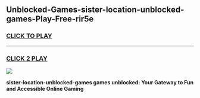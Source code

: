 
## Unblocked-Games-sister-location-unblocked-games-Play-Free-rir5e
<h3>
<a href="https://premium76.site?title=sister-location-unblocked-games&ref=18A">CLICK TO PLAY</a></h3>
<hr>

<h3>
<a href="https://premium76.site?title=sister-location-unblocked-games&ref=18A">CLICK 2 PLAY</a>
  
</h3>

<a href="https://premium76.site?title=sister-location-unblocked-games&ref=18A"><img src="https://clearcache.store/games.png"></a>


**sister-location-unblocked-games games unblocked: Your Gateway to Fun and Accessible Online Gaming**

